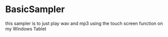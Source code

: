 # BasicSampler

this sampler is to just play wav and mp3 using the touch screen function on my Windows Tablet
